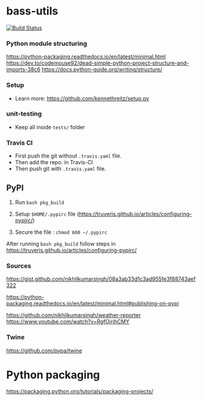 # bass-utils

[![Build Status](https://travis-ci.org/basameera/bass-utils.svg?branch=master)](https://travis-ci.org/basameera/bass-utils)

### Python module structuring

https://python-packaging.readthedocs.io/en/latest/minimal.html
https://dev.to/codemouse92/dead-simple-python-project-structure-and-imports-38c6
https://docs.python-guide.org/writing/structure/

### Setup

* Learn more: https://github.com/kennethreitz/setup.py

### unit-testing

* Keep all inside `tests/` folder

### Travis CI

* First push the git without `.travis.yaml` file.
* Then add the repo. in Travis-CI
* Then push git with `.travis.yaml` file.

## PyPI

1. Run `bash pkg_build`

2. Setup `$HOME/.pypirc` file (https://truveris.github.io/articles/configuring-pypirc/)

3. Secure the file : `chmod 600 ~/.pypirc`

After running `bash pkg_build` follow steps in https://truveris.github.io/articles/configuring-pypirc/

### Sources
https://gist.github.com/nikhilkumarsingh/08a3ab33d1c3ad955fe3f88743aef322

https://python-packaging.readthedocs.io/en/latest/minimal.html#publishing-on-pypi

https://github.com/nikhilkumarsingh/weather-reporter
https://www.youtube.com/watch?v=RgfOjrjhCMY

### Twine

https://github.com/pypa/twine

# Python packaging

https://packaging.python.org/tutorials/packaging-projects/

